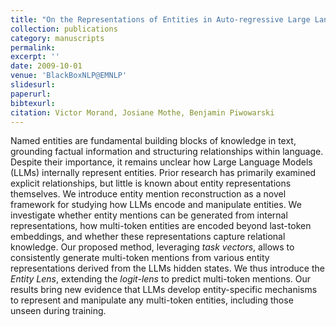 ```yaml
---
title: "On the Representations of Entities in Auto-regressive Large Language Models"
collection: publications
category: manuscripts
permalink: 
excerpt: ''
date: 2009-10-01
venue: 'BlackBoxNLP@EMNLP'
slidesurl: 
paperurl: 
bibtexurl: 
citation: Victor Morand, Josiane Mothe, Benjamin Piwowarski
---
```

Named entities are fundamental building blocks of knowledge in text, grounding factual information and structuring relationships within language. Despite their importance, it remains unclear how Large Language Models (LLMs) internally represent entities. Prior research has primarily examined explicit relationships, but little is known about entity representations themselves. We introduce entity mention reconstruction as a novel framework for studying how LLMs encode and manipulate entities. We investigate whether entity mentions can be generated from internal representations, how multi-token entities are encoded beyond last-token embeddings, and whether these representations capture relational knowledge. Our proposed method, leveraging _task vectors_, allows to consistently generate multi-token mentions from various entity representations derived from the LLMs hidden states. We thus introduce the _Entity Lens_, extending the _logit-lens_ to predict multi-token mentions. Our results bring new evidence that LLMs develop entity-specific mechanisms to represent and manipulate any multi-token entities, including those unseen during training.
